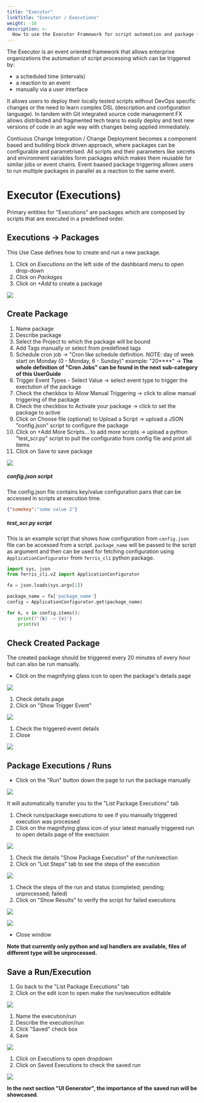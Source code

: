 ```yaml
---
title: "Executor"
linkTitle: "Executor / Executions"
weight: -16
description: >-  
  How to use the Executor Framework for script automation and package (execution) triggering.
---
```


The Executor is an event oriented framework that allows enterprise organizations the automation of script processing which can be triggered by:

- a scheduled time (intervals)
- a reaction to an event
- manually via a user interface

It allows users to deploy their locally tested scripts without DevOps specific changes or the need to learn complex DSL (description and configuration language). In tandem with Git integrated source code management FX allows distributed and fragmented tech teans to easily deploy and test new versions of code in an agile way with changes being applied immediately. 

Contiuous Change Integration / Change Deployment becomes a component based and building block driven approach, where packages can be configurable and parametrised. All scripts and their parameters like secrets and environment variables form packages which makes them reusable for similar jobs or event chains. Event baased package triggering allows users to run multiple packages in parallel as a reaction to the same event.

# Executor (Executions) 

Primary entities for "Executions" are packages which are composed by scripts that are executed in a predefined order.

## Executions -> Packages

This Use Case defines how to create and run a new package.

1. Click on *Executions* on the left side of the dashboard menu to open drop-down
2. Click on *Packages*
3. Click on *+Add* to create a package

![](/images/executions_packages_add_roboto.png)

## Create Package

1. Name package
2. Describe package
3. Select the Project to which the package will be bound
4. Add Tags manually or select from predefined tags
5. Schedule cron job -> "Cron like schedule definition. NOTE: day of week start on Monday (0 - Monday, 6 - Sunday)" example: "20****" -> **The whole definition of "Cron Jobs" can be found in the next sub-category of this UserGuide**
6. Trigger Event Types - Select Value -> select event type to trigger the exectution of the package
7. Check the checkbox to Allow Manual Triggering -> click to allow manual triggering of the package
8. Check the checkbox to Activate your package -> click to set the package to active
9. Click on Choose file (optional) to Upload a Script -> upload a JSON "config.json" script to configure the package
10. Click on +Add More Scripts... to add more scripts -> upload a python "test_scr.py" script to pull the configuratio from config file and print all items
11. Click on Save to save package

![](/images/create_package_with_configs_roboto.png)

##### config.json script

The config.json file contains key/value configuration pairs that can be accessed in scripts at execution time.

```json
{"somekey":"some value 2"}
```

##### test_scr.py script

This is an example script that shows how configuration from `config.json` file can be accessed from a script. `package_name` will be passed to the script as argument and then can be used for fetching configuration using `ApplicationConfigurator` from `ferris_cli` python package.

```python
import sys, json
from ferris_cli.v2 import ApplicationConfigurator

fa = json.loads(sys.argv[1])

package_name = fa['package_name']
config = ApplicationConfigurator.get(package_name)

for k, v in config.items():
    print(f"{k} -> {v}")
    print(v)
```

## Check Created Package

The created package should be triggered every 20 minutes of every hour but can also be run manually.

- Click on the magnifying glass icon to open the package's details page

![](/images/click_loupe_package_roboto.png)

1. Check details page
2. Click on "Show Trigger Event"

![](/images/package_details_show_trigger_event_roboto.png)

1. Check the triggered event details
2. Close

![](/images/triggered_event_details_roboto.png)

## Package Executions / Runs

- Click on the "Run" button down the page to run the package manually

![](/images/run_button_manual_package.png)

It will automatically transfer you to the "List Package Executions" tab

1. Check runs/package executions to see if you manually triggered execution was processed
2. Click on the magnifying glass icon of your latest manually triggered run to open details page of the exectuion

![](/images/manual_run_check_loupe_details_roboto.png)

1. Check the details "Show Package Execution" of the run/exection
2. Click on "List Steps" tab to see the steps of the execution

![](/images/exection_manual_run_details_roboto.png)

1. Check the steps of the run and status (completed; pending; unprocessed; failed)
2. Click on "Show Results" to verify the script for failed executions

![](/images/manual_run_list_steps_roboto.png)

![](/images/script_manual_run_execution.png)

- Close window

**Note that currently only python and sql handlers are available, files of different type will be unprocessed.**

## Save a Run/Execution

1. Go back to the "List Package Executions" tab 
2. Click on the edit icon to open make the run/execution editable

![](/images/list_package_executions_edit_manual_run_roboto.png)

1. Name the execution/run
2. Describe the execution/run
3. Click "Saved" check box
4. Save

![](/images/save_execution_run_roboto.png)

1. Click on Executions to open dropdown
2. Click on Saved Executions to check the saved run

![](/images/check_saved_run_roboto.png)

**In the next section "UI Generator", the importance of the saved run will be showcased**.
